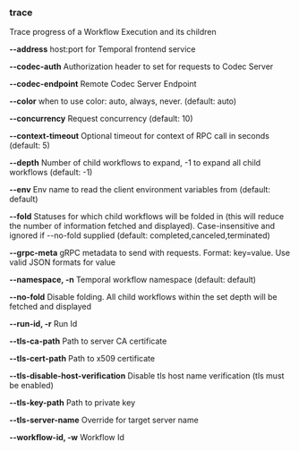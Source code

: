 ### trace

Trace progress of a Workflow Execution and its children

**--address**
host:port for Temporal frontend service

**--codec-auth**
Authorization header to set for requests to Codec Server

**--codec-endpoint**
Remote Codec Server Endpoint

**--color**
when to use color: auto, always, never. (default: auto)

**--concurrency**
Request concurrency (default: 10)

**--context-timeout**
Optional timeout for context of RPC call in seconds (default: 5)

**--depth**
Number of child workflows to expand, -1 to expand all child workflows (default: -1)

**--env**
Env name to read the client environment variables from (default: default)

**--fold**
Statuses for which child workflows will be folded in (this will reduce the number of information fetched and displayed). Case-insensitive and ignored if --no-fold supplied (default: completed,canceled,terminated)

**--grpc-meta**
gRPC metadata to send with requests. Format: key=value. Use valid JSON formats for value

**--namespace, -n**
Temporal workflow namespace (default: default)

**--no-fold**
Disable folding. All child workflows within the set depth will be fetched and displayed

**--run-id, -r**
Run Id

**--tls-ca-path**
Path to server CA certificate

**--tls-cert-path**
Path to x509 certificate

**--tls-disable-host-verification**
Disable tls host name verification (tls must be enabled)

**--tls-key-path**
Path to private key

**--tls-server-name**
Override for target server name

**--workflow-id, -w**
Workflow Id

